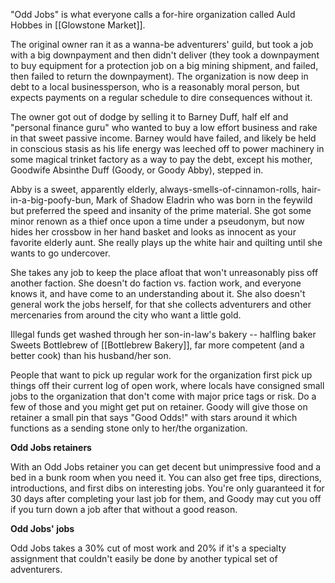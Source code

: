 "Odd Jobs" is what everyone calls a for-hire organization called Auld Hobbes in [[Glowstone Market]].

The original owner ran it as a wanna-be adventurers' guild, but took a job with a big downpayment and then didn't deliver (they took a downpayment to buy equipment for a protection job on a big mining shipment, and failed, then failed to return the downpayment). The organization is now deep in debt to a local businessperson, who is a reasonably moral person, but expects payments on a regular schedule to dire consequences without it.

The owner got out of dodge by selling it to Barney Duff, half elf and "personal finance guru" who wanted to buy a low effort business and rake in that sweet passive income. Barney would have failed, and likely be held in conscious stasis as his life energy was leeched off to power machinery in some magical trinket factory as a way to pay the debt, except his mother, Goodwife Absinthe Duff (Goody, or Goody Abby), stepped in.

Abby is a sweet, apparently elderly, always-smells-of-cinnamon-rolls, hair-in-a-big-poofy-bun, Mark of Shadow Eladrin who was born in the feywild but preferred the speed and insanity of the prime material. She got some minor renown as a thief once upon a time under a pseudonym, but now hides her crossbow in her hand basket and looks as innocent as your favorite elderly aunt. She really plays up the white hair and quilting until she wants to go undercover.

She takes any job to keep the place afloat that won't unreasonably piss off another faction. She doesn't do faction vs. faction work, and everyone knows it, and have come to an understanding about it. She also doesn't general work the jobs herself, for that she collects adventurers and other mercenaries from around the city who want a little gold.

Illegal funds get washed through her son-in-law's bakery -- halfling baker Sweets Bottlebrew of [[Bottlebrew Bakery]], far more competent (and a better cook) than his husband/her son.

People that want to pick up regular work for the organization first pick up things off their current log of open work, where locals have consigned small jobs to the organization that don't come with major price tags or risk. Do a few of those and you might get put on retainer. Goody will give those on retainer a small pin that says "Good Odds!" with stars around it which functions as a sending stone only to her/the organization.

**Odd Jobs retainers**

With an Odd Jobs retainer you can get decent but unimpressive food and a bed in a bunk room when you need it. You can also get free tips, directions, introductions, and first dibs on interesting jobs. You're only guaranteed it for 30 days after completing your last job for them, and Goody may cut you off if you turn down a job after that without a good reason.

**Odd Jobs' jobs**

Odd Jobs takes a 30% cut of most work and 20% if it's a specialty assignment that couldn't easily be done by another typical set of adventurers.